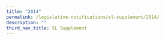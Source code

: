 ```yaml
---
title: "2014"
permalink: /legislative-notifications/sl-supplement/2014/
description: ""
third_nav_title: SL Supplement
---
```

